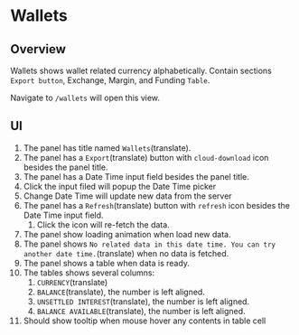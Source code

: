 # Wallets

## Overview

Wallets shows wallet related currency alphabetically. Contain sections `Export button`, Exchange, Margin, and Funding `Table`.

Navigate to `/wallets` will open this view.

## UI

1. The panel has title named `Wallets`(translate).
1. The panel has a `Export`(translate) button with `cloud-download` icon besides the panel title.
1. The panel has a Date Time input field besides the panel title.
  1. Click the input filed will popup the Date Time picker
  1. Change Date Time will update new data from the server
1. The panel has a `Refresh`(translate) button with `refresh` icon besides the Date Time input field.
    1. Click the icon will re-fetch the data.
1. The panel show loading animation when load new data.
1. The panel shows `No related data in this date time. You can try another date time.`(translate) when no data is fetched.
1. The panel shows a table when data is ready.
1. The tables shows several columns:
    1. `CURRENCY`(translate)
    1. `BALANCE`(translate), the number is left aligned.
    1. `UNSETTLED INTEREST`(translate), the number is left aligned.
    1. `BALANCE AVAILABLE`(translate), the number is left aligned.
1. Should show tooltip when mouse hover any contents in table cell
